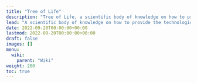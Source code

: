 ```yaml
---
title: "Tree of Life"
description: "Tree of Life, a scientific body of knowledge on how to provide the technological means to achieve eternal life, more specifically to lengthen human life expectancy up to 1'000 years as it was the case during the Age of Leo."
lead: "A scientific body of knowledge on how to provide the technological means to achieve eternal life, more specifically to lengthen human life expectancy up to 1'000 years as it was the case during the Age of Leo."
date: 2022-09-20T00:00:00+00:00
lastmod: 2022-09-20T00:00:00+00:00
draft: false
images: []
menu:
  wiki:
    parent: "Wiki"
weight: 200
toc: true
---
```


